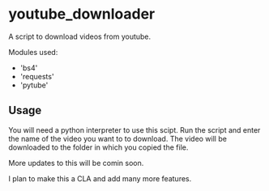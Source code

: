 # youtube_downloader

A script to download videos from youtube.

Modules used:
* 'bs4'
* 'requests'
* 'pytube'

## Usage

You will need a python interpreter to use this scipt. Run the script and enter the name of the video you want to to download.
The video will be downloaded to the folder in which you copied the file.

More updates to this will be comin soon.

I plan to make this a CLA and add many more features.